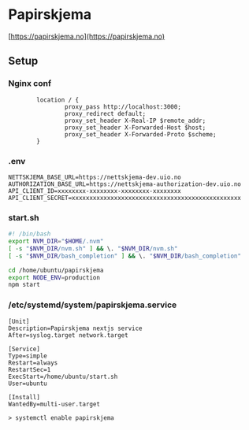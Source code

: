 # Papirskjema

[https://papirskjema.no](https://papirskjema.no)

## Setup

### Nginx conf

```
        location / {
                proxy_pass http://localhost:3000;
                proxy_redirect default;
                proxy_set_header X-Real-IP $remote_addr;
                proxy_set_header X-Forwarded-Host $host;
                proxy_set_header X-Forwarded-Proto $scheme;
        }
```

### .env

```
NETTSKJEMA_BASE_URL=https://nettskjema-dev.uio.no
AUTHORIZATION_BASE_URL=https://nettskjema-authorization-dev.uio.no
API_CLIENT_ID=xxxxxxxx-xxxxxxxx-xxxxxxxx-xxxxxxxx
API_CLIENT_SECRET=xxxxxxxxxxxxxxxxxxxxxxxxxxxxxxxxxxxxxxxxxxxxxxxx
```

### start.sh

```bash
#! /bin/bash
export NVM_DIR="$HOME/.nvm"
[ -s "$NVM_DIR/nvm.sh" ] && \. "$NVM_DIR/nvm.sh"
[ -s "$NVM_DIR/bash_completion" ] && \. "$NVM_DIR/bash_completion"

cd /home/ubuntu/papirskjema
export NODE_ENV=production
npm start
```

### /etc/systemd/system/papirskjema.service

```
[Unit]
Description=Papirskjema nextjs service
After=syslog.target network.target

[Service]
Type=simple
Restart=always
RestartSec=1
ExecStart=/home/ubuntu/start.sh
User=ubuntu

[Install]
WantedBy=multi-user.target
```

`> systemctl enable papirskjema`
